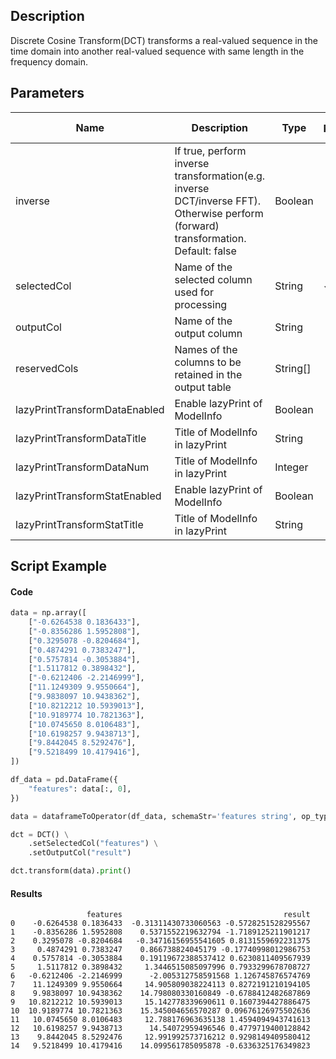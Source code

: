 ## Description
Discrete Cosine Transform(DCT) transforms a real-valued sequence in the time domain into another real-valued sequence
 with same length in the frequency domain.

## Parameters
| Name | Description | Type | Required？ | Default Value |
| --- | --- | --- | --- | --- |
| inverse | If true, perform inverse transformation(e.g. inverse DCT/inverse FFT). Otherwise perform (forward) transformation. Default: false  | Boolean |  | false |
| selectedCol | Name of the selected column used for processing | String | ✓ |  |
| outputCol | Name of the output column | String |  | null |
| reservedCols | Names of the columns to be retained in the output table | String[] |  | null |
| lazyPrintTransformDataEnabled | Enable lazyPrint of ModelInfo | Boolean |  | false |
| lazyPrintTransformDataTitle | Title of ModelInfo in lazyPrint | String |  | null |
| lazyPrintTransformDataNum | Title of ModelInfo in lazyPrint | Integer |  | -1 |
| lazyPrintTransformStatEnabled | Enable lazyPrint of ModelInfo | Boolean |  | false |
| lazyPrintTransformStatTitle | Title of ModelInfo in lazyPrint | String |  | null |

## Script Example
#### Code
```python
data = np.array([
    ["-0.6264538 0.1836433"],
    ["-0.8356286 1.5952808"],
    ["0.3295078 -0.8204684"],
    ["0.4874291 0.7383247"],
    ["0.5757814 -0.3053884"],
    ["1.5117812 0.3898432"],
    ["-0.6212406 -2.2146999"],
    ["11.1249309 9.9550664"],
    ["9.9838097 10.9438362"],
    ["10.8212212 10.5939013"],
    ["10.9189774 10.7821363"],
    ["10.0745650 8.0106483"],
    ["10.6198257 9.9438713"],
    ["9.8442045 8.5292476"],
    ["9.5218499 10.4179416"],
])

df_data = pd.DataFrame({
    "features": data[:, 0],
})

data = dataframeToOperator(df_data, schemaStr='features string', op_type="batch")

dct = DCT() \
    .setSelectedCol("features") \
    .setOutputCol("result")

dct.transform(data).print()
```

#### Results
```
                 features                                    result
0    -0.6264538 0.1836433  -0.31311430733060563 -0.5728251528295567
1    -0.8356286 1.5952808    0.5371552219632794 -1.7189125211901217
2    0.3295078 -0.8204684   -0.34716156955541605 0.8131559692231375
3     0.4874291 0.7383247    0.866738824045179 -0.17740998012986753
4    0.5757814 -0.3053884    0.19119672388537412 0.6230811409567939
5     1.5117812 0.3898432     1.3446515085097996 0.7933299678708727
6   -0.6212406 -2.2146999      -2.005312758591568 1.126745876574769
7    11.1249309 9.9550664     14.905809038224113 0.8272191210194105
8    9.9838097 10.9438362    14.798080330160849 -0.6788412482687869
9   10.8212212 10.5939013     15.142778339690611 0.1607394427886475
10  10.9189774 10.7821363    15.345004656570287 0.09676126975502636
11   10.0745650 8.0106483     12.788176963635138 1.4594094943741613
12   10.6198257 9.9438713      14.54072959496546 0.4779719400128842
13    9.8442045 8.5292476     12.991992573716212 0.9298149409580412
14   9.5218499 10.4179416    14.099561785095878 -0.6336325176349823
```
